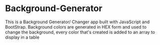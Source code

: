 # Background-Generator
This is a Background Generator/ Changer app built with JavaScript and BootStrap.
Background colors are generated in HEX form and used to change the background, every color that's created is added to an array to display in a table
